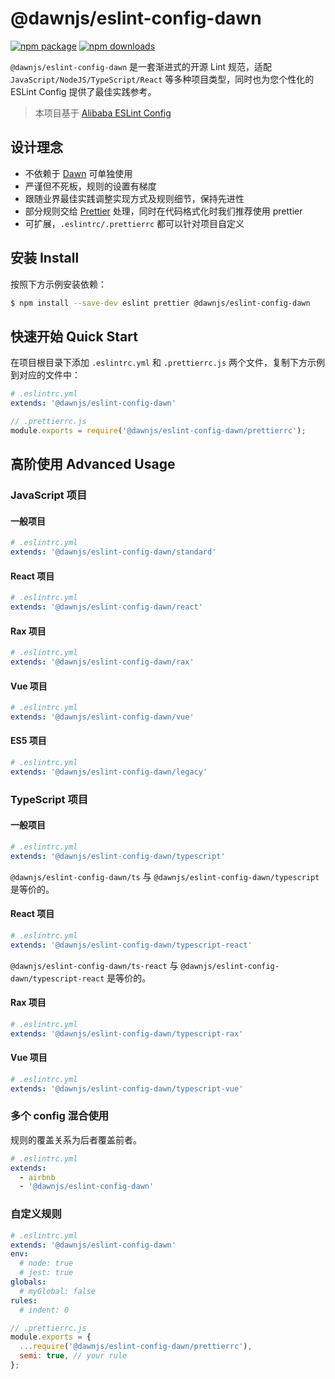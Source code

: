 # @dawnjs/eslint-config-dawn

[![npm package](https://img.shields.io/npm/v/@dawnjs/eslint-config-dawn.svg)](https://www.npmjs.org/package/@dawnjs/eslint-config-dawn) [![npm downloads](http://img.shields.io/npm/dm/@dawnjs/eslint-config-dawn.svg)](https://www.npmjs.org/package/@dawnjs/eslint-config-dawn)

`@dawnjs/eslint-config-dawn` 是一套渐进式的开源 Lint 规范，适配 `JavaScript/NodeJS/TypeScript/React` 等多种项目类型，同时也为您个性化的 ESLint Config 提供了最佳实践参考。

> 本项目基于 [Alibaba ESLint Config](https://www.npmjs.com/package/eslint-config-ali)

## 设计理念

* 不依赖于 [Dawn](https://github.com/alibaba/dawn) 可单独使用
* 严谨但不死板，规则的设置有梯度
* 跟随业界最佳实践调整实现方式及规则细节，保持先进性
* 部分规则交给 [Prettier](https://prettier.io/) 处理，同时在代码格式化时我们推荐使用 prettier
* 可扩展，`.eslintrc/.prettierrc` 都可以针对项目自定义

## 安装 Install

按照下方示例安装依赖：

```bash
$ npm install --save-dev eslint prettier @dawnjs/eslint-config-dawn
```

## 快速开始 Quick Start

在项目根目录下添加 `.eslintrc.yml` 和 `.prettierrc.js` 两个文件，复制下方示例到对应的文件中：

```yaml
# .eslintrc.yml
extends: '@dawnjs/eslint-config-dawn'
```

```javascript
// .prettierrc.js
module.exports = require('@dawnjs/eslint-config-dawn/prettierrc');
```

## 高阶使用 Advanced Usage

### JavaScript 项目

#### 一般项目

```yaml
# .eslintrc.yml
extends: '@dawnjs/eslint-config-dawn/standard'
```

#### React 项目

```yaml
# .eslintrc.yml
extends: '@dawnjs/eslint-config-dawn/react'
```

#### Rax 项目

```yaml
# .eslintrc.yml
extends: '@dawnjs/eslint-config-dawn/rax'
```

#### Vue 项目

```yaml
# .eslintrc.yml
extends: '@dawnjs/eslint-config-dawn/vue'
```

#### ES5 项目

```yaml
# .eslintrc.yml
extends: '@dawnjs/eslint-config-dawn/legacy'
```

### TypeScript 项目

#### 一般项目

```yaml
# .eslintrc.yml
extends: '@dawnjs/eslint-config-dawn/typescript'
```

`@dawnjs/eslint-config-dawn/ts` 与 `@dawnjs/eslint-config-dawn/typescript` 是等价的。

#### React 项目

```yaml
# .eslintrc.yml
extends: '@dawnjs/eslint-config-dawn/typescript-react'
```

`@dawnjs/eslint-config-dawn/ts-react` 与 `@dawnjs/eslint-config-dawn/typescript-react` 是等价的。

#### Rax 项目

```yaml
# .eslintrc.yml
extends: '@dawnjs/eslint-config-dawn/typescript-rax'
```

#### Vue 项目

```yaml
# .eslintrc.yml
extends: '@dawnjs/eslint-config-dawn/typescript-vue'
```

### 多个 config 混合使用

规则的覆盖关系为后者覆盖前者。

```yaml
# .eslintrc.yml
extends:
  - airbnb
  - '@dawnjs/eslint-config-dawn'
```

### 自定义规则

```yaml
# .eslintrc.yml
extends: '@dawnjs/eslint-config-dawn'
env:
  # node: true
  # jest: true
globals:
  # myGlobal: false
rules:
  # indent: 0
```

```javascript
// .prettierrc.js
module.exports = {
  ...require('@dawnjs/eslint-config-dawn/prettierrc'),
  semi: true, // your rule
};
```
